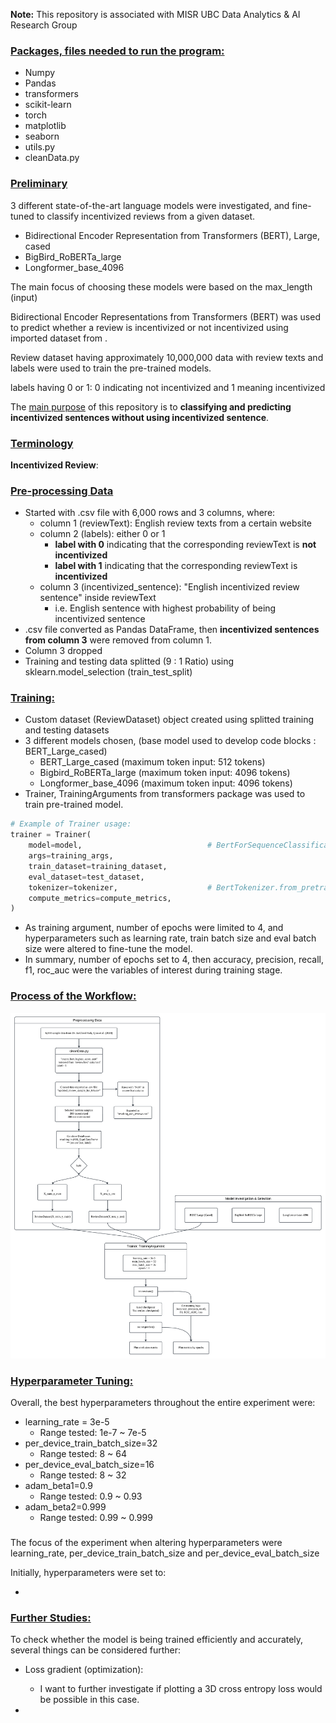 **Note:** This repository is associated with MISR UBC Data Analytics & AI Research Group

### <ins> Packages, files needed to run the program:  </ins>

- Numpy
- Pandas
- transformers
- scikit-learn
- torch
- matplotlib
- seaborn
- utils.py
- cleanData.py

### <ins> Preliminary </ins>

3 different state-of-the-art language models were investigated, and fine-tuned to classify incentivized reviews from a given dataset.
- Bidirectional Encoder Representation from Transformers (BERT), Large, cased
- BigBird_RoBERTa_large
- Longformer_base_4096

The main focus of choosing these models were based on the max_length (input)

Bidirectional Encoder Representations from Transformers (BERT) was used to predict whether a review is incentivized or not incentivized using imported dataset from . 

Review dataset having approximately 10,000,000 data with review texts and labels were used to train the pre-trained models.

labels having 0 or 1: 0 indicating not incentivized and 1 meaning incentivized


The <ins>main purpose</ins> of this repository is to **classifying and predicting incentivized sentences without using incentivized sentence**. 

### <ins> Terminology </ins>
**Incentivized Review**:

### <ins> Pre-processing Data </ins>

- Started with .csv file with 6,000 rows and 3 columns, where:
  - column 1 (reviewText): English review texts from a certain website
  - column 2 (labels): either 0 or 1
    - **label with 0** indicating that the corresponding reviewText is **not incentivized**
    - **label with 1** indicating that the corresponding reviewText is **incentivized**
  - column 3 (incentivized_sentence): "English incentivized review sentence" inside reviewText
    - i.e. English sentence with highest probability of being incentivized sentence
- .csv file converted as Pandas DataFrame, then **incentivized sentences from column 3** were removed from column 1.
- Column 3 dropped
- Training and testing data splitted (9 : 1 Ratio) using sklearn.model_selection (train_test_split)

### <ins> Training: </ins>
- Custom dataset (ReviewDataset) object created using splitted training and testing datasets
- 3 different models chosen, (base model used to develop code blocks : BERT_Large_cased)
  - BERT_Large_cased (maximum token input: 512 tokens)
  - Bigbird_RoBERTa_large (maximum token input: 4096 tokens)
  - Longformer_base_4096 (maximum token input: 4096 tokens)
- Trainer, TrainingArguments from transformers package was used to train pre-trained model.

```python
# Example of Trainer usage:
trainer = Trainer(
    model=model,                            # BertForSequenceClassification.from_pretrained('bert-large-cased', num_labels=2)
    args=training_args,
    train_dataset=training_dataset,
    eval_dataset=test_dataset,
    tokenizer=tokenizer,                    # BertTokenizer.from_pretrained('bert-large-cased')
    compute_metrics=compute_metrics,        
)
```

- As training argument, number of epochs were limited to 4, and hyperparameters such as learning rate, train batch size and eval batch size were altered to fine-tune the model.
- In summary, number of epochs set to 4, then accuracy, precision, recall, f1, roc_auc were the variables of interest during training stage.

### <ins> Process of the Workflow: </ins>

![Diagram of the overall workflow](RA_Workflow_diagram.png)

### <ins> Hyperparameter Tuning: </ins>

Overall, the best hyperparameters throughout the entire experiment were:

- learning_rate = 3e-5
  - Range tested: 1e-7 ~ 7e-5
- per_device_train_batch_size=32
  - Range tested: 8 ~ 64
- per_device_eval_batch_size=16
  - Range tested: 8 ~ 32
- adam_beta1=0.9
  - Range tested: 0.9 ~ 0.93
- adam_beta2=0.999
  - Range tested: 0.99 ~ 0.999

### <ins> </ins>
The focus of the experiment when altering hyperparameters were learning_rate, per_device_train_batch_size and per_device_eval_batch_size



Initially, hyperparameters were set to:

- 

### <ins> Further Studies: </ins>

To check whether the model is being trained efficiently and accurately, several things can be considered further:

- Loss gradient (optimization):
  - I want to further investigate if plotting a 3D cross entropy loss would be possible in this case. 
  
- 
